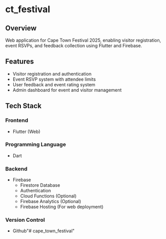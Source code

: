 # ct_festival
## Overview
Web application for Cape Town Festival 2025, enabling visitor registration, event RSVPs, and feedback collection using Flutter and Firebase.

## Features
- Visitor registration and authentication
- Event RSVP system with attendee limits
- User feedback and event rating system
- Admin dashboard for event and visitor management

## Tech Stack
### Frontend
- Flutter (Web)

### Programming Language
- Dart

### Backend
- Firebase
    - Firestore Database
    - Authentication
    - Cloud Functions (Optional)
    - Firebase Analytics (Optional)
    - Firebase Hosting (For web deployment)
  
### Version Control
  - Github"# cape_town_festival" 
